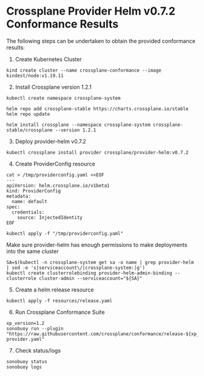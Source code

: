 # Crossplane Provider Helm v0.7.2 Conformance Results

The following steps can be undertaken to obtain the provided conformance results:

1. Create Kubernetes Cluster 

```
kind create cluster --name crossplane-conformance --image kindest/node:v1.19.11
```

2. Install Crossplane version 1.2.1

```
kubectl create namespace crossplane-system

helm repo add crossplane-stable https://charts.crossplane.io/stable
helm repo update

helm install crossplane --namespace crossplane-system crossplane-stable/crossplane --version 1.2.1
```

3. Deploy provider-helm v0.7.2

```
kubectl crossplane install provider crossplane/provider-helm:v0.7.2
```


4. Create ProviderConfig resource 

```
cat > /tmp/providerconfig.yaml <<EOF
---
apiVersion: helm.crossplane.io/v1beta1
kind: ProviderConfig
metadata:
  name: default
spec:
  credentials:
    source: InjectedIdentity
EOF

kubectl apply -f "/tmp/providerconfig.yaml"
```

Make sure provider-helm has enough permissions to make deployments into the same cluster

```
SA=$(kubectl -n crossplane-system get sa -o name | grep provider-helm | sed -e 's|serviceaccount\/|crossplane-system:|g')
kubectl create clusterrolebinding provider-helm-admin-binding --clusterrole cluster-admin --serviceaccount="${SA}"
```


5. Create a helm release resource

```
kubectl apply -f resources/release.yaml
```

6. Run Crossplane Conformance Suite

```
xp_version=1.2
sonobuoy run --plugin "https://raw.githubusercontent.com/crossplane/conformance/release-${xp_version}/plugin-provider.yaml"
```

7. Check status/logs

```
sonobuoy status
sonobuoy logs
```

